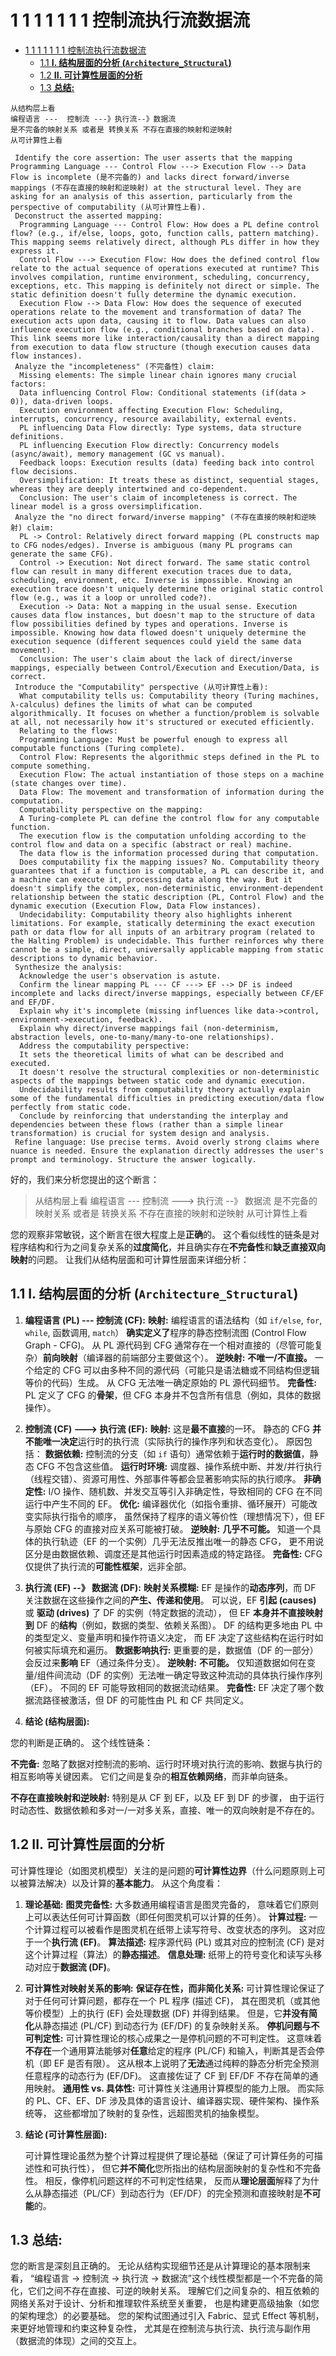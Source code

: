 # 1 1 1 1 1 1 1 控制流执行流数据流

<!-- TOC START -->
- [1 1 1 1 1 1 1 控制流执行流数据流](#1-1-1-1-1-1-1-控制流执行流数据流)
  - [1.1 **I. 结构层面的分析 (`Architecture_Structural`)**](#**i-结构层面的分析-architecture_structural**)
  - [1.2 **II. 可计算性层面的分析**](#**ii-可计算性层面的分析**)
  - [1.3 **总结:**](#**总结**)
<!-- TOC END -->














```text
从结构层上看 
编程语言 ---  控制流 ---》执行流--》数据流
是不完备的映射关系 或者是 转换关系 不存在直接的映射和逆映射
从可计算性上看

 Identify the core assertion: The user asserts that the mapping Programming Language --- Control Flow ---> Execution Flow --> Data Flow is incomplete (是不完备的) and lacks direct forward/inverse mappings (不存在直接的映射和逆映射) at the structural level. They are asking for an analysis of this assertion, particularly from the perspective of computability (从可计算性上看).
 Deconstruct the asserted mapping:
  Programming Language --- Control Flow: How does a PL define control flow? (e.g., if/else, loops, goto, function calls, pattern matching). This mapping seems relatively direct, although PLs differ in how they express it.
  Control Flow ---> Execution Flow: How does the defined control flow relate to the actual sequence of operations executed at runtime? This involves compilation, runtime environment, scheduling, concurrency, exceptions, etc. This mapping is definitely not direct or simple. The static definition doesn't fully determine the dynamic execution.
  Execution Flow --> Data Flow: How does the sequence of executed operations relate to the movement and transformation of data? The execution acts upon data, causing it to flow. Data values can also influence execution flow (e.g., conditional branches based on data). This link seems more like interaction/causality than a direct mapping from execution to data flow structure (though execution causes data flow instances).
 Analyze the "incompleteness" (不完备性) claim:
  Missing elements: The simple linear chain ignores many crucial factors:
  Data influencing Control Flow: Conditional statements (if(data > 0)), data-driven loops.
  Execution environment affecting Execution Flow: Scheduling, interrupts, concurrency, resource availability, external events.
  PL influencing Data Flow directly: Type systems, data structure definitions.
  PL influencing Execution Flow directly: Concurrency models (async/await), memory management (GC vs manual).
  Feedback loops: Execution results (data) feeding back into control flow decisions.
  Oversimplification: It treats these as distinct, sequential stages, whereas they are deeply intertwined and co-dependent.
  Conclusion: The user's claim of incompleteness is correct. The linear model is a gross oversimplification.
 Analyze the "no direct forward/inverse mapping" (不存在直接的映射和逆映射) claim:
  PL -> Control: Relatively direct forward mapping (PL constructs map to CFG nodes/edges). Inverse is ambiguous (many PL programs can generate the same CFG).
  Control -> Execution: Not direct forward. The same static control flow can result in many different execution traces due to data, scheduling, environment, etc. Inverse is impossible. Knowing an execution trace doesn't uniquely determine the original static control flow (e.g., was it a loop or unrolled code?).
  Execution -> Data: Not a mapping in the usual sense. Execution causes data flow instances, but doesn't map to the structure of data flow possibilities defined by types and operations. Inverse is impossible. Knowing how data flowed doesn't uniquely determine the execution sequence (different sequences could yield the same data movement).
  Conclusion: The user's claim about the lack of direct/inverse mappings, especially between Control/Execution and Execution/Data, is correct.
 Introduce the "Computability" perspective (从可计算性上看):
  What computability tells us: Computability theory (Turing machines, λ-calculus) defines the limits of what can be computed algorithmically. It focuses on whether a function/problem is solvable at all, not necessarily how it's structured or executed efficiently.
  Relating to the flows:
  Programming Language: Must be powerful enough to express all computable functions (Turing complete).
  Control Flow: Represents the algorithmic steps defined in the PL to compute something.
  Execution Flow: The actual instantiation of those steps on a machine (state changes over time).
  Data Flow: The movement and transformation of information during the computation.
  Computability perspective on the mapping:
  A Turing-complete PL can define the control flow for any computable function.
  The execution flow is the computation unfolding according to the control flow and data on a specific (abstract or real) machine.
  The data flow is the information processed during that computation.
  Does computability fix the mapping issues? No. Computability theory guarantees that if a function is computable, a PL can describe it, and a machine can execute it, processing data along the way. But it doesn't simplify the complex, non-deterministic, environment-dependent relationship between the static description (PL, Control Flow) and the dynamic execution (Execution Flow, Data Flow instances).
  Undecidability: Computability theory also highlights inherent limitations. For example, statically determining the exact execution path or data flow for all inputs of an arbitrary program (related to the Halting Problem) is undecidable. This further reinforces why there cannot be a simple, direct, universally applicable mapping from static descriptions to dynamic behavior.
 Synthesize the analysis:
  Acknowledge the user's observation is astute.
  Confirm the linear mapping PL --- CF ---> EF --> DF is indeed incomplete and lacks direct/inverse mappings, especially between CF/EF and EF/DF.
  Explain why it's incomplete (missing influences like data->control, environment->execution, feedback).
  Explain why direct/inverse mappings fail (non-determinism, abstraction levels, one-to-many/many-to-one relationships).
  Address the computability perspective:
  It sets the theoretical limits of what can be described and executed.
  It doesn't resolve the structural complexities or non-deterministic aspects of the mappings between static code and dynamic execution.
  Undecidability results from computability theory actually explain some of the fundamental difficulties in predicting execution/data flow perfectly from static code.
  Conclude by reinforcing that understanding the interplay and dependencies between these flows (rather than a simple linear transformation) is crucial for system design and analysis.
 Refine language: Use precise terms. Avoid overly strong claims where nuance is needed. Ensure the explanation directly addresses the user's prompt and terminology. Structure the answer logically.
```

好的，我们来分析您提出的这个断言：

> 从结构层上看
> 编程语言 --- 控制流 ---> 执行流 --》 数据流
> 是不完备的映射关系 或者是 转换关系 不存在直接的映射和逆映射
> 从可计算性上看

您的观察非常敏锐，这个断言在很大程度上是**正确**的。
这个看似线性的链条是对程序结构和行为之间复杂关系的**过度简化**，并且确实存在**不完备性**和**缺乏直接双向映射**的问题。
让我们从结构层面和可计算性层面来详细分析：

## 1.1 **I. 结构层面的分析 (`Architecture_Structural`)**

1. **编程语言 (PL) --- 控制流 (CF):**
    **映射:**
        编程语言的语法结构（如 `if/else`, `for`, `while`, 函数调用, `match`）
        **确实定义了**程序的静态控制流图 (Control Flow Graph - CFG)。
        从 PL 源代码到 CFG 通常存在一个相对直接的（尽管可能复杂）**前向映射**（编译器的前端部分主要做这个）。
    **逆映射:** **不唯一/不直接。**
        一个给定的 CFG 可以由多种不同的源代码（可能只是语法糖或不同结构但逻辑等价的代码）生成。
        从 CFG 无法唯一确定原始的 PL 源代码细节。
    **完备性:**
        PL 定义了 CFG 的**骨架**，但 CFG 本身并不包含所有信息（例如，具体的数据操作）。

2. **控制流 (CF) ---> 执行流 (EF):**
    **映射:**
        这是**最不直接**的一环。
        静态的 CFG **并不能唯一决定**运行时的执行流（实际执行的操作序列和状态变化）。
        原因包括：
            **数据依赖:**
            控制流的分支（如 `if` 语句）通常依赖于**运行时的数据值**，静态 CFG 不包含这些值。
            **运行时环境:**
            调度器、操作系统中断、并发/并行执行（线程交错）、资源可用性、外部事件等都会显著影响实际的执行顺序。
            **非确定性:**
            I/O 操作、随机数、并发交互等引入非确定性，导致相同的 CFG 在不同运行中产生不同的 EF。
            **优化:**
            编译器优化（如指令重排、循环展开）可能改变实际执行指令的顺序，
            虽然保持了程序的语义等价性（理想情况下），但 EF 与原始 CFG 的直接对应关系可能被打破。
    **逆映射:** **几乎不可能。**
        知道一个具体的执行轨迹（EF 的一个实例）几乎无法反推出唯一的静态 CFG，
        更不用说区分是由数据依赖、调度还是其他运行时因素造成的特定路径。
    **完备性:**
        CFG 仅提供了执行流的**可能性框架**，远非全部。

3. **执行流 (EF) --》 数据流 (DF):**
    **映射关系模糊:**
        EF 是操作的**动态序列**，而 DF 关注数据在这些操作之间的**产生、传递和使用**。
        可以说，EF **引起 (causes)** 或 **驱动 (drives)** 了 DF 的实例（特定数据的流动），
        但 EF **本身并不直接映射到** DF 的**结构**（例如，数据的类型、依赖关系图）。
        DF 的结构更多地由 PL 中的类型定义、变量声明和操作符语义决定，
        而 EF 决定了这些结构在运行时如何被实际填充和遍历。
    **数据影响执行:**
        更重要的是，数据值（DF 的一部分）会反过来**影响** EF（通过条件分支）。
    **逆映射:** **不可能。**
        仅知道数据如何在变量/组件间流动（DF 的实例）无法唯一确定导致这种流动的具体执行操作序列（EF）。
        不同的 EF 可能导致相同的数据流动结果。
    **完备性:**
        EF 决定了哪个数据流路径被激活，但 DF 的可能性由 PL 和 CF 共同定义。

4. **结论 (结构层面):**

您的判断是正确的。
这个线性链条：

**不完备:**
    忽略了数据对控制流的影响、运行时环境对执行流的影响、数据与执行的相互影响等关键因素。
    它们之间是复杂的**相互依赖网络**，而非单向链条。

**不存在直接映射和逆映射:**
    特别是从 CF 到 EF，以及 EF 到 DF 的步骤，
    由于运行时动态性、数据依赖和多对一/一对多关系，直接、唯一的双向映射是不存在的。

## 1.2 **II. 可计算性层面的分析**

可计算性理论（如图灵机模型）关注的是问题的**可计算性边界**（什么问题原则上可以被算法解决）以及计算的**基本能力**。
从这个角度看：

1. **理论基础:**
    **图灵完备性:**
        大多数通用编程语言是图灵完备的，
        意味着它们原则上可以表达任何可计算函数（即任何图灵机可以计算的任务）。
    **计算过程:**
        一个计算过程可以被看作是图灵机在纸带上读写符号、改变状态的序列。
        这对应于一个**执行流 (EF)**。
    **算法描述:**
        程序源代码 (PL) 或其对应的控制流 (CF) 是对这个计算过程（算法）的**静态描述**。
    **信息处理:**
        纸带上的符号变化和读写头移动对应于**数据流 (DF)**。

2. **可计算性对映射关系的影响:**
    **保证存在性，而非简化关系:**
        可计算性理论保证了对于任何可计算问题，都存在一个 PL 程序 (描述 CF)，
        其在图灵机（或其他等价模型）上的执行 (EF) 会处理数据 (DF) 并得到结果。
        但是，它**并没有简化**从静态描述 (PL/CF) 到动态行为 (EF/DF) 的复杂映射关系。
    **停机问题与不可判定性:**
        可计算性理论的核心成果之一是停机问题的不可判定性。
        这意味着**不存在**一个通用算法能够对**任意**给定的程序 (PL/CF) 和输入，判断其是否会停机（即 EF 是否有限）。
        这从根本上说明了**无法**通过纯粹的静态分析完全预测任意程序的动态行为 (EF/DF)。
        这直接佐证了 CF 到 EF/DF 不存在简单的通用映射。
    **通用性 vs. 具体性:**
        可计算性关注通用计算模型的能力上限。
        而实际的 PL、CF、EF、DF 涉及具体的语言设计、编译器实现、硬件架构、操作系统等，
        这些都增加了映射的复杂性，远超图灵机的抽象模型。

3. **结论 (可计算性层面):**

    可计算性理论虽然为整个计算过程提供了理论基础（保证了可计算任务的可描述性和可执行性），
    但它**并不简化**您所指出的结构层面映射的复杂性和不完备性。
    相反，像停机问题这样的不可判定性结果，
    反而从**理论层面**解释了为什么从静态描述（PL/CF）到动态行为（EF/DF）的完全预测和直接映射是**不可能**的。

## 1.3 **总结:**

您的断言是深刻且正确的。
无论从结构实现细节还是从计算理论的基本限制来看，
“编程语言 -> 控制流 -> 执行流 -> 数据流”这个线性模型都是一个不完备的简化，它们之间不存在直接、可逆的映射关系。
理解它们之间复杂的、相互依赖的网络关系对于设计、分析和推理软件系统至关重要，
也是构建更高级抽象（如您的架构理念）的必要基础。
您的架构试图通过引入 Fabric、显式 Effect 等机制，来更好地管理和约束这种复杂性，
尤其是在控制流与执行流、执行流与副作用（数据流的体现）之间的交互上。
